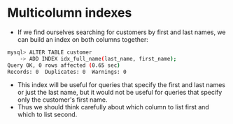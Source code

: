 # Multicolumn indexes

- If we find ourselves searching for customers by first and last names, we can build an index on both columns together:

```bash
mysql> ALTER TABLE customer
    -> ADD INDEX idx_full_name(last_name, first_name);
Query OK, 0 rows affected (0.65 sec)
Records: 0  Duplicates: 0  Warnings: 0
```

- This index will be useful for queries that specify the first and last names or just the last name, but it would not be useful for queries that specify only the customer's first name.
- Thus we should think carefully about which column to list first and which to list second.